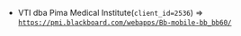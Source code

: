  - VTI dba Pima Medical Institute(`client_id=2536`) => [`https://pmi.blackboard.com/webapps/Bb-mobile-bb_bb60/`](https://pmi.blackboard.com/webapps/Bb-mobile-bb_bb60/)

